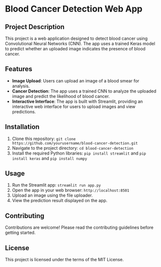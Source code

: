 # Blood Cancer Detection Web App

## Project Description

This project is a web application designed to detect blood cancer using Convolutional Neural Networks (CNN). The app uses a trained Keras model to predict whether an uploaded image indicates the presence of blood cancer.

## Features

- **Image Upload**: Users can upload an image of a blood smear for analysis.
- **Cancer Detection**: The app uses a trained CNN to analyze the uploaded image and predict the likelihood of blood cancer.
- **Interactive Interface**: The app is built with Streamlit, providing an interactive web interface for users to upload images and view predictions.

## Installation

1. Clone this repository: `git clone https://github.com/yourusername/blood-cancer-detection.git`
2. Navigate to the project directory: `cd blood-cancer-detection`
3. Install the required Python libraries: `pip install streamlit` and `pip install keras` and `pip install numpy`

## Usage

1. Run the Streamlit app: `streamlit run app.py`
2. Open the app in your web browser: `http://localhost:8501`
3. Upload an image using the file uploader.
4. View the prediction result displayed on the app.

## Contributing

Contributions are welcome! Please read the contributing guidelines before getting started.

## License

This project is licensed under the terms of the MIT License.
